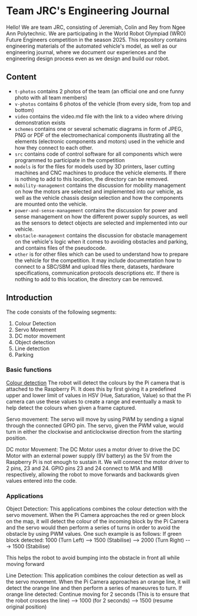 Team JRC's Engineering Journal
====

Hello! We are team JRC, consisting of Jeremiah, Colin and Rey from Ngee Ann Polytechnic. We are participating in the World Robot Olympiad (WRO) Future Engineers competition in the season 2025. This repository contains engineering materials of the automated vehicle's model, as well as our engineering journal, where we document our experiences and the engineering design process even as we design and build our robot.

## Content

* `t-photos` contains 2 photos of the team (an official one and one funny photo with all team members)
* `v-photos` contains 6 photos of the vehicle (from every side, from top and bottom)
* `video` contains the video.md file with the link to a video where driving demonstration exists
* `schemes` contains one or several schematic diagrams in form of JPEG, PNG or PDF of the electromechanical components illustrating all the elements (electronic components and motors) used in the vehicle and how they connect to each other.
* `src` contains code of control software for all components which were programmed to participate in the competition
* `models` is for the files for models used by 3D printers, laser cutting machines and CNC machines to produce the vehicle elements. If there is nothing to add to this location, the directory can be removed.
* `mobility-management` contains the discussion for mobility management on how the motors are selected and implemented into our vehicle, as well as the vehicle chassis design selection and how the components are mounted onto the vehicle.
* `power-and-sense-management` contains the discussion for power and sense management on how the different power supply sources, as well as the sensors to detect objects are selected and implemented into our vehicle.
* `obstacle-management` contains the discussion for obstacle management on the vehicle's logic when it comes to avoiding obstacles and parking, and contains files of the pseudocode.
* `other` is for other files which can be used to understand how to prepare the vehicle for the competition. It may include documentation how to connect to a SBC/SBM and upload files there, datasets, hardware specifications, communication protocols descriptions etc. If there is nothing to add to this location, the directory can be removed.

## Introduction
The code consists of the following segments:
1. Colour Detection
2. Servo Movement
3. DC motor movement
4. Object detection
5. Line detection
6. Parking

### Basic functions
<u>Colour detection</u>
The robot will detect the colours by the Pi camera that is attached to the Raspberry Pi. It does this by first giving it a predefined upper and lower limit of values in HSV (Hue, Saturation, Value) so that the Pi camera can use these values to create a range and eventually a mask to help detect the colours when given a frame captured.

Servo movement:
The servo will move by using PWM by sending a signal through the connected GPIO pin. The servo, given the PWM value, would turn in either the clockwise and anticlockwise direction from the starting position.

DC motor Movement:
The DC Motor uses a motor driver to drive the DC Motor with an external power supply (9V battery) as the 5V from the Raspberry Pi is not enough to sustain it. We will connect the motor driver to 2 pins, 23 and 24. GPIO pins 23 and 24 connect to M1A and M1B respectively, allowing the robot to move forwards and backwards given values entered into the code.

### Applications
Object Detection:
This applications combines the colour detection with the servo movement. When the Pi Camera approaches the red or green block on the map, it will detect the colour of the incoming block by the Pi Camera and the servo would then perform a series of turns in order to avoid the obstacle by using PWM values. One such example is as follows:
If green block detected: 1000 (Turn Left) --> 1500 (Stabilise) --> 2000 (Turn Right) ---> 1500 (Stabilise) 

This helps the robot to avoid bumping into the obstacle in front all while moving forward

Line Detection:
This application combines the colour detection as well as the servo movement. When the Pi Camera approaches an orange line, it will detect the orange line and then perform a series of maneuvres to turn. 
If orange line detected: Continue moving for 2 seconds (This is to ensure that the robot crosses the line) --> 1000 (for 2 seconds) --> 1500 (resume original position)
